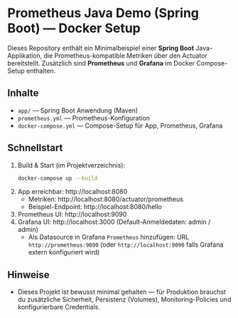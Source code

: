 # Prometheus Java Demo (Spring Boot) — Docker Setup

Dieses Repository enthält ein Minimalbeispiel einer **Spring Boot** Java-Applikation, die Prometheus-kompatible Metriken über den Actuator bereitstellt. Zusätzlich sind **Prometheus** und **Grafana** im Docker Compose-Setup enthalten.

## Inhalte
- `app/` — Spring Boot Anwendung (Maven)
- `prometheus.yml` — Prometheus-Konfiguration
- `docker-compose.yml` — Compose-Setup für App, Prometheus, Grafana

## Schnellstart
1. Build & Start (im Projektverzeichnis):
   ```bash
   docker-compose up --build
   ```
2. App erreichbar: http://localhost:8080
   - Metriken: http://localhost:8080/actuator/prometheus
   - Beispiel-Endpoint: http://localhost:8080/hello
3. Prometheus UI: http://localhost:9090
4. Grafana UI: http://localhost:3000 (Default-Anmeldedaten: admin / admin)
   - Als Datasource in Grafana `Prometheus` hinzufügen: URL `http://prometheus:9090` (oder `http://localhost:9090` falls Grafana extern konfiguriert wird)

## Hinweise
- Dieses Projekt ist bewusst minimal gehalten — für Produktion brauchst du zusätzliche Sicherheit, Persistenz (Volumes), Monitoring-Policies und konfigurierbare Credentials.

